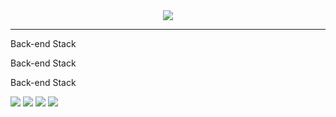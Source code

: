 <div style="text-align: center;"><a href="https://hits.seeyoufarm.com"><img src="https://hits.seeyoufarm.com/api/count/incr/badge.svg?url=https%3A%2F%2Fgithub.com%2Fps-jin&count_bg=%23FFC4D0&title_bg=%23FF90A9&icon=smugmug.svg&icon_color=%23FFFFFF&title=hello&edge_flat=false"/></a></div>

<hr>

<div>
  <p>Back-end Stack</p>
  <div>
    
  </div>
</div>

<div>
  <p>Back-end Stack</p>
  <div>
    
  </div>
</div>

<div>
  <p>Back-end Stack</p>
  <div>
    
  </div>
</div>

<img src="https://img.shields.io/badge/PHP-777BB4?style=flat-square&logo=PHP&logoColor=white"/>
    <img src="https://img.shields.io/badge/Codeigniter-EF4223?style=flat-square&logo=Codeigniter&logoColor=white"/>
    <img src="https://img.shields.io/badge/Linux-FCC624?style=flat-square&logo=Linux&logoColor=white"/>
    <img src="https://img.shields.io/badge/Ubuntu-E95420?style=flat-square&logo=Ubuntu&logoColor=white"/>
